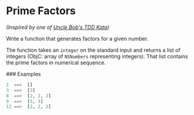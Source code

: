 # Prime Factors

_(Inspired by one of [Uncle Bob's TDD Kata](http://butunclebob.com/ArticleS.UncleBob.ThePrimeFactorsKata))_

Write a function that generates factors for a given number.

The function takes an `integer` on the standard input and returns a list of integers (ObjC: array of `NSNumbers` representing integers). That list contains the prime factors in numerical sequence.

### Examples

```python
1  ==>  []
3  ==>  [3]
8  ==>  [2, 2, 2]
9  ==>  [3, 3]
12 ==>  [2, 2, 3]
```
